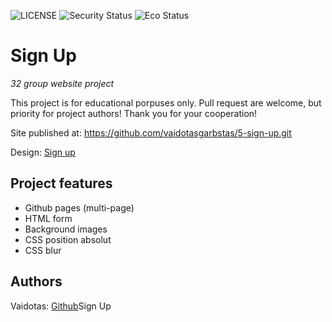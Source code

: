 ![LICENSE](https://img.shields.io/badge/license-MIT-blue.svg?style=flat-square)
![Security Status](https://img.shields.io/security-headers?label=Security&url=https%3A%2F%2Fgithub.com&style=flat-square)
![Eco Status](https://img.shields.io/badge/ECO-Friendly-green.svg)

# Sign Up

_32 group website project_

This project is for educational porpuses only. Pull request are welcome, but priority for project authors! Thank you for your cooperation!

Site published at: https://github.com/vaidotasgarbstas/5-sign-up.git

Design: [Sign up](https://cdn.discordapp.com/attachments/850245533838868480/850246368214908970/day1dr.png)

## Project features

- Github pages (multi-page)
- HTML form
- Background images
- CSS position absolut
- CSS blur

## Authors

Vaidotas: [Github](https://github.com/vaidotasgarbstas)Sign Up